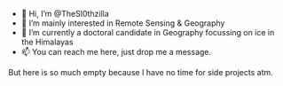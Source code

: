 - 👋 Hi, I’m @TheSl0thzilla
- 👀 I’m mainly interested in Remote Sensing & Geography
- 🌱 I’m currently a doctoral candidate in Geography focussing on ice in the Himalayas
- 📫 You can reach me here, just drop me a message. 

But here is so much empty because I have no time for side projects atm.

<!---
TheSl0thzilla/TheSl0thzilla is a ✨ special ✨ repository because its `README.md` (this file) appears on your GitHub profile.
You can click the Preview link to take a look at your changes.
--->
